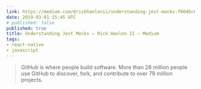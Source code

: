 ```yaml
---
link: https://medium.com/@rickhanlonii/understanding-jest-mocks-f0046c68e53c
date: 2019-03-01 15:45 UTC
# published: false
published: true
title: Understanding Jest Mocks – Rick Hanlon II – Medium
tags:
- react-native
- javascript
---
```


<blockquote>GitHub is where people build software. More than 28 million people use GitHub to discover, fork, and contribute to over 79 million projects.</blockquote>
